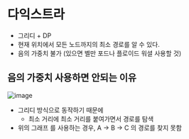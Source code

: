 다익스트라
=
- 그리디 + DP
- 현재 위치에서 모든 노드까지의 최소 경로를 알 수 있다. 
- 음의 가중치 불가 (있으면 벨만 포드나 플로이드 워셜 사용할 것)
## 음의 가중치 사용하면 안되는 이유
![image](https://github.com/user-attachments/assets/a9e5dd81-6cda-4ca3-91bc-fdb0fdc72ec6)
- 그리디 방식으로 동작하기 때문에
  - 최소 거리에 최소 거리를 붙여가면서 경로를 탐색
- 위의 그래프 를 사용하는 경우, A &rarr; B &rarr; C 의 경로를 찾지 못함
